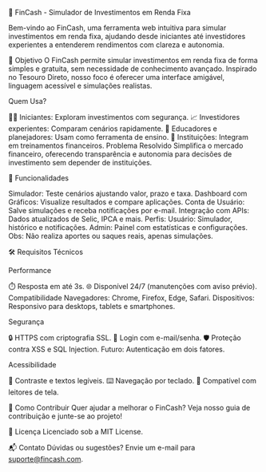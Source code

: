 🌟 FinCash - Simulador de Investimentos em Renda Fixa

Bem-vindo ao FinCash, uma ferramenta web intuitiva para simular investimentos em renda fixa, ajudando desde iniciantes até investidores experientes a entenderem rendimentos com clareza e autonomia.


🎯 Objetivo
O FinCash permite simular investimentos em renda fixa de forma simples e gratuita, sem necessidade de conhecimento avançado. Inspirado no Tesouro Direto, nosso foco é oferecer uma interface amigável, linguagem acessível e simulações realistas.


Quem Usa?

🧑‍💻 Iniciantes: Exploram investimentos com segurança.
📈 Investidores experientes: Comparam cenários rapidamente.
🏫 Educadores e planejadores: Usam como ferramenta de ensino.
🏦 Instituições: Integram em treinamentos financeiros.
Problema Resolvido
Simplifica o mercado financeiro, oferecendo transparência e autonomia para decisões de investimento sem depender de instituições.


🚀 Funcionalidades

Simulador: Teste cenários ajustando valor, prazo e taxa.
Dashboard com Gráficos: Visualize resultados e compare aplicações.
Conta de Usuário: Salve simulações e receba notificações por e-mail.
Integração com APIs: Dados atualizados de Selic, IPCA e mais.
Perfis:
Usuário: Simulador, histórico e notificações.
Admin: Painel com estatísticas e configurações.
Obs: Não realiza aportes ou saques reais, apenas simulações.


🛠️ Requisitos Técnicos

Performance

⏱️ Resposta em até 3s.
🌐 Disponível 24/7 (manutenções com aviso prévio).
Compatibilidade
Navegadores: Chrome, Firefox, Edge, Safari.
Dispositivos: Responsivo para desktops, tablets e smartphones.

Segurança

🔒 HTTPS com criptografia SSL.
🔐 Login com e-mail/senha.
🛡️ Proteção contra XSS e SQL Injection.
Futuro: Autenticação em dois fatores.

Acessibilidade

🎨 Contraste e textos legíveis.
⌨️ Navegação por teclado.
📖 Compatível com leitores de tela.

🤝 Como Contribuir
Quer ajudar a melhorar o FinCash? Veja nosso guia de contribuição e junte-se ao projeto!

📜 Licença
Licenciado sob a MIT License.

📬 Contato
Dúvidas ou sugestões? Envie um e-mail para suporte@fincash.com.

